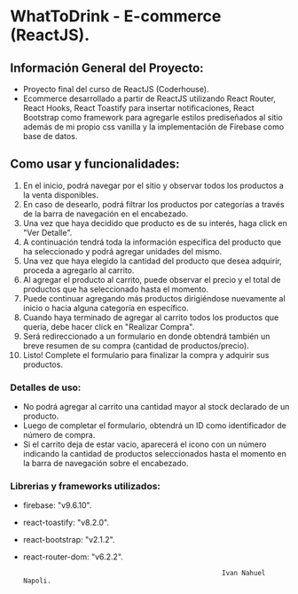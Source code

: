 
# WhatToDrink - E-commerce (ReactJS).

## Información General del Proyecto:
- Proyecto final del curso de ReactJS (Coderhouse). 
- Ecommerce desarrollado a partir de ReactJS utilizando React Router, React Hooks, React Toastify para insertar notificaciones, React Bootstrap como framework para agregarle estilos prediseñados al sitio además de mi propio css vanilla y la implementación de Firebase como base de datos.

## Como usar y funcionalidades:
1. En el inicio, podrá navegar por el sitio y observar todos los productos a la venta disponibles.
2. En caso de desearlo, podrá filtrar los productos por categorías a través de la barra de navegación en el encabezado.
3. Una vez que haya decidido que producto es de su interés, haga click en "Ver Detalle".
4. A continuación tendrá toda la información específica del producto que ha seleccionado y podrá agregar unidades del mismo.
5. Una vez que haya elegido la cantidad del producto que desea adquirir, proceda a agregarlo al carrito.
6. Al agregar el producto al carrito, puede observar el precio y el total de productos que ha seleccionado hasta el momento.
7. Puede continuar agregando más productos dirigiéndose nuevamente al inicio o hacia alguna categoría en específico.
8. Cuando haya terminado de agregar al carrito todos los productos que quería, debe hacer click en "Realizar Compra".
9. Será redireccionado a un formulario en donde obtendrá también un breve resumen de su compra (cantidad de productos/precio).
10. Listo! Complete el formulario para finalizar la compra y adquirir sus productos.

### Detalles de uso:
- No podrá agregar al carrito una cantidad mayor al stock declarado de un producto.
- Luego de completar el formulario, obtendrá un ID como identificador de número de compra.
- Si el carrito deja de estar vacio, aparecerá el icono con un número indicando la cantidad de productos seleccionados hasta el momento en la barra de navegación sobre el encabezado.

### Librerias y frameworks utilizados:
- firebase: "v9.6.10".
- react-toastify: "v8.2.0".
- react-bootstrap: "v2.1.2".
- react-router-dom: "v6.2.2".

                                                        Ivan Nahuel Napoli.
